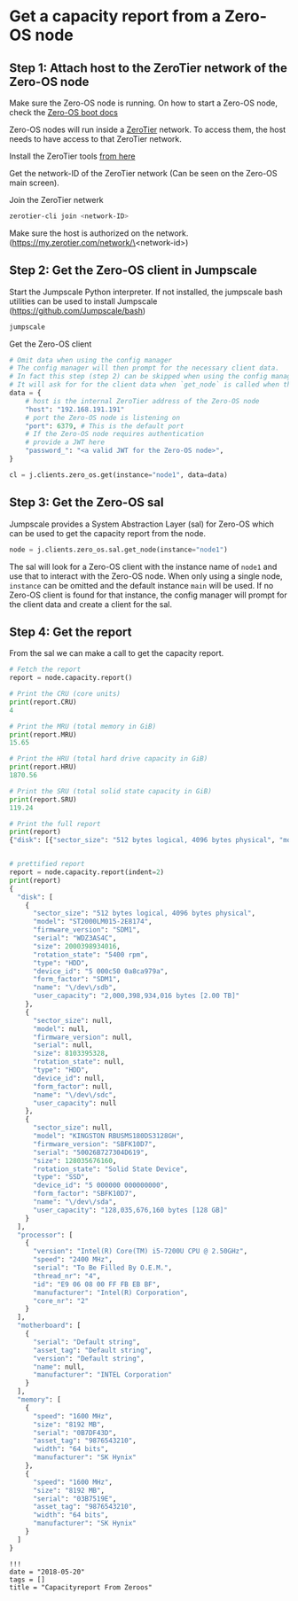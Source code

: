 # Get a capacity report from a Zero-OS node

## Step 1: Attach host to the ZeroTier network of the Zero-OS node

Make sure the Zero-OS node is running. On how to start a Zero-OS node, check the [Zero-OS boot docs](https://github.com/zero-os/0-core/blob/development/docs/booting/README.md)

Zero-OS nodes will run inside a [ZeroTier](https://www.zerotier.com/) network. To access them, the host needs to have access to that ZeroTier network.

Install the ZeroTier tools [from here](https://www.zerotier.com/download.shtml)

Get the network-ID of the ZeroTier network (Can be seen on the Zero-OS main screen).

Join the ZeroTier netwerk
```bash
zerotier-cli join <network-ID>
```

Make sure the host is authorized on the network. (https://my.zerotier.com/network/\<network-id\>)

## Step 2: Get the Zero-OS client in Jumpscale

Start the Jumpscale Python interpreter.
If not installed, the jumpscale bash utilities can be used to install Jumpscale (https://github.com/Jumpscale/bash)
```bash
jumpscale
```

Get the Zero-OS client
```python
# Omit data when using the config manager
# The config manager will then prompt for the necessary client data.
# In fact this step (step 2) can be skipped when using the config manager
# It will ask for for the client data when `get_node` is called when there is no client for the instance
data = {
    # host is the internal ZeroTier address of the Zero-OS node
    "host": "192.168.191.191"
    # port the Zero-OS node is listening on
    "port": 6379, # This is the default port
    # If the Zero-OS node requires authentication
    # provide a JWT here
    "password_": "<a valid JWT for the Zero-OS node>",
}

cl = j.clients.zero_os.get(instance="node1", data=data) 
```

## Step 3: Get the Zero-OS sal

Jumpscale provides a System Abstraction Layer (sal) for Zero-OS which can be used to get the capacity report from the node.

```python
node = j.clients.zero_os.sal.get_node(instance="node1")
```

The sal will look for a Zero-OS client with the instance name of `node1` and use that to interact with the Zero-OS node.
When only using a single node, `instance` can be omitted and the default instance `main` will be used.
If no Zero-OS client is found for that instance, the config manager will prompt for the client data and create a client for the sal.

## Step 4: Get the report

From the sal we can make a call to get the capacity report.

```python
# Fetch the report
report = node.capacity.report()

# Print the CRU (core units)
print(report.CRU)
4

# Print the MRU (total memory in GiB)
print(report.MRU)
15.65

# Print the HRU (total hard drive capacity in GiB)
print(report.HRU)
1870.56

# Print the SRU (total solid state capacity in GiB)
print(report.SRU)
119.24

# Print the full report
print(report)
{"disk": [{"sector_size": "512 bytes logical, 4096 bytes physical", "model": "ST2000LM015-2E8174", "firmware_version": "SDM1", "serial": "WDZ3AS4C", "size": 2000398934016, "rotation_state": "5400 rpm", "type": "HDD", "device_id": "5 000c50 0a8ca979a", "form_factor": "SDM1", "name": "/dev/sdb", "user_capacity": "2,000,398,934,016 bytes [2.00 TB]"}, {"sector_size": null, "model": null, "firmware_version": null, "serial": null, "size": 8103395328, "rotation_state": null, "type": "HDD", "device_id": null, "form_factor": null, "name": "/dev/sdc", "user_capacity": null}, {"sector_size": null, "model": "KINGSTON RBUSMS180DS3128GH", "firmware_version": "SBFK10D7", "serial": "50026B727304D619", "size": 128035676160, "rotation_state": "Solid State Device", "type": "SSD", "device_id": "5 000000 000000000", "form_factor": "SBFK10D7", "name": "/dev/sda", "user_capacity": "128,035,676,160 bytes [128 GB]"}], "processor": [{"version": "Intel(R) Core(TM) i5-7200U CPU @ 2.50GHz", "speed": "2400 MHz", "serial": "To Be Filled By O.E.M.", "thread_nr": "4", "id": "E9 06 08 00 FF FB EB BF", "manufacturer": "Intel(R) Corporation", "core_nr": "2"}], "motherboard": [{"serial": "Default string", "asset_tag": "Default string", "version": "Default string", "name": null, "manufacturer": "INTEL Corporation"}], "memory": [{"speed": "1600 MHz", "size": "8192 MB", "serial": "0B7DF43D", "asset_tag": "9876543210", "width": "64 bits", "manufacturer": "SK Hynix"}, {"speed": "1600 MHz", "size": "8192 MB", "serial": "03B7519E", "asset_tag": "9876543210", "width": "64 bits", "manufacturer": "SK Hynix"}]}


# prettified report
report = node.capacity.report(indent=2)
print(report)
{
  "disk": [
    {
      "sector_size": "512 bytes logical, 4096 bytes physical",
      "model": "ST2000LM015-2E8174",
      "firmware_version": "SDM1",
      "serial": "WDZ3AS4C",
      "size": 2000398934016,
      "rotation_state": "5400 rpm",
      "type": "HDD",
      "device_id": "5 000c50 0a8ca979a",
      "form_factor": "SDM1",
      "name": "\/dev\/sdb",
      "user_capacity": "2,000,398,934,016 bytes [2.00 TB]"
    },
    {
      "sector_size": null,
      "model": null,
      "firmware_version": null,
      "serial": null,
      "size": 8103395328,
      "rotation_state": null,
      "type": "HDD",
      "device_id": null,
      "form_factor": null,
      "name": "\/dev\/sdc",
      "user_capacity": null
    },
    {
      "sector_size": null,
      "model": "KINGSTON RBUSMS180DS3128GH",
      "firmware_version": "SBFK10D7",
      "serial": "50026B727304D619",
      "size": 128035676160,
      "rotation_state": "Solid State Device",
      "type": "SSD",
      "device_id": "5 000000 000000000",
      "form_factor": "SBFK10D7",
      "name": "\/dev\/sda",
      "user_capacity": "128,035,676,160 bytes [128 GB]"
    }
  ],
  "processor": [
    {
      "version": "Intel(R) Core(TM) i5-7200U CPU @ 2.50GHz",
      "speed": "2400 MHz",
      "serial": "To Be Filled By O.E.M.",
      "thread_nr": "4",
      "id": "E9 06 08 00 FF FB EB BF",
      "manufacturer": "Intel(R) Corporation",
      "core_nr": "2"
    }
  ],
  "motherboard": [
    {
      "serial": "Default string",
      "asset_tag": "Default string",
      "version": "Default string",
      "name": null,
      "manufacturer": "INTEL Corporation"
    }
  ],
  "memory": [
    {
      "speed": "1600 MHz",
      "size": "8192 MB",
      "serial": "0B7DF43D",
      "asset_tag": "9876543210",
      "width": "64 bits",
      "manufacturer": "SK Hynix"
    },
    {
      "speed": "1600 MHz",
      "size": "8192 MB",
      "serial": "03B7519E",
      "asset_tag": "9876543210",
      "width": "64 bits",
      "manufacturer": "SK Hynix"
    }
  ]
}

```

```
!!!
date = "2018-05-20"
tags = []
title = "Capacityreport From Zeroos"
```
